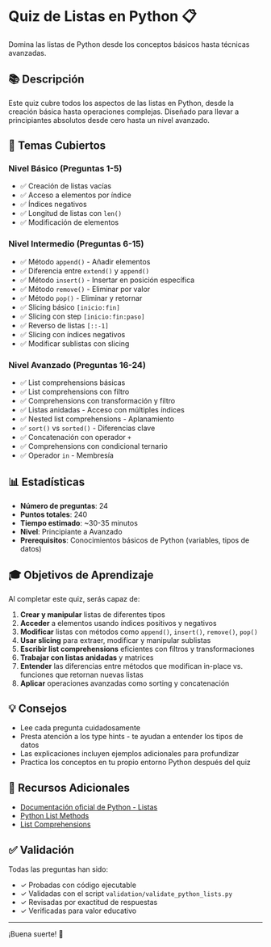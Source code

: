 # Quiz de Listas en Python 📋

Domina las listas de Python desde los conceptos básicos hasta técnicas avanzadas.

## 📚 Descripción

Este quiz cubre todos los aspectos de las listas en Python, desde la creación básica hasta operaciones complejas. Diseñado para llevar a principiantes absolutos desde cero hasta un nivel avanzado.

## 🎯 Temas Cubiertos

### Nivel Básico (Preguntas 1-5)
- ✅ Creación de listas vacías
- ✅ Acceso a elementos por índice
- ✅ Índices negativos
- ✅ Longitud de listas con `len()`
- ✅ Modificación de elementos

### Nivel Intermedio (Preguntas 6-15)
- ✅ Método `append()` - Añadir elementos
- ✅ Diferencia entre `extend()` y `append()`
- ✅ Método `insert()` - Insertar en posición específica
- ✅ Método `remove()` - Eliminar por valor
- ✅ Método `pop()` - Eliminar y retornar
- ✅ Slicing básico `[inicio:fin]`
- ✅ Slicing con step `[inicio:fin:paso]`
- ✅ Reverso de listas `[::-1]`
- ✅ Slicing con índices negativos
- ✅ Modificar sublistas con slicing

### Nivel Avanzado (Preguntas 16-24)
- ✅ List comprehensions básicas
- ✅ List comprehensions con filtro
- ✅ Comprehensions con transformación y filtro
- ✅ Listas anidadas - Acceso con múltiples índices
- ✅ Nested list comprehensions - Aplanamiento
- ✅ `sort()` vs `sorted()` - Diferencias clave
- ✅ Concatenación con operador `+`
- ✅ Comprehensions con condicional ternario
- ✅ Operador `in` - Membresía

## 📊 Estadísticas

- **Número de preguntas**: 24
- **Puntos totales**: 240
- **Tiempo estimado**: ~30-35 minutos
- **Nivel**: Principiante a Avanzado
- **Prerequisitos**: Conocimientos básicos de Python (variables, tipos de datos)

## 🎓 Objetivos de Aprendizaje

Al completar este quiz, serás capaz de:

1. **Crear y manipular** listas de diferentes tipos
2. **Acceder** a elementos usando índices positivos y negativos
3. **Modificar** listas con métodos como `append()`, `insert()`, `remove()`, `pop()`
4. **Usar slicing** para extraer, modificar y manipular sublistas
5. **Escribir list comprehensions** eficientes con filtros y transformaciones
6. **Trabajar con listas anidadas** y matrices
7. **Entender** las diferencias entre métodos que modifican in-place vs. funciones que retornan nuevas listas
8. **Aplicar** operaciones avanzadas como sorting y concatenación

## 💡 Consejos

- Lee cada pregunta cuidadosamente
- Presta atención a los type hints - te ayudan a entender los tipos de datos
- Las explicaciones incluyen ejemplos adicionales para profundizar
- Practica los conceptos en tu propio entorno Python después del quiz

## 🔗 Recursos Adicionales

- [Documentación oficial de Python - Listas](https://docs.python.org/3/tutorial/introduction.html#lists)
- [Python List Methods](https://docs.python.org/3/tutorial/datastructures.html#more-on-lists)
- [List Comprehensions](https://docs.python.org/3/tutorial/datastructures.html#list-comprehensions)

## ✅ Validación

Todas las preguntas han sido:
- ✓ Probadas con código ejecutable
- ✓ Validadas con el script `validation/validate_python_lists.py`
- ✓ Revisadas por exactitud de respuestas
- ✓ Verificadas para valor educativo

---

¡Buena suerte! 🚀

